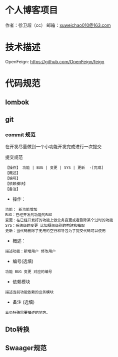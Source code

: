 # 个人博客项目
作者：徐卫超（cc）
邮箱：xuweichao010@163.com

# 技术描述
OpenFeign: https://github.com/OpenFeign/feign 

# 代码规范
## lombok 

## git
### commit 规范
在开发尽量做到一个小功能开发完成进行一次提交

提交规范
```text
【操作】 功能 | BUG | 变更 | SYS | 更新  -[完成]
【概述】 
【编号】
【依赖模块】
【备注】
```
- 操作：
```text
功能： 新功能增加
BUG：已经开发的功能的BUG
变更：在已经开发好的功能上做业务变更或者删除某个过时的功能
SYS：系统级的变更 比如框架级别的构建和抽取
更新：当代码删除了无用的空行和导包为了提交代码可以使用
```
- 概述：
```text
描述功能：新增用户 修改用户 
```
- 编号(选填)
```text
功能 BUG 变更 对应的编号
```
- 依赖模块 
```text
描述当前功能依赖的业务模块
```
- 备注 (选填)
```text
业务特殊需要描述的地方。
```

## Dto转换



## Swaager规范


